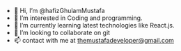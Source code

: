 - 👋 Hi, I’m @hafizGhulamMustafa
- 👀 I’m interested in Coding and programming.
- 🌱 I’m currently learning  latest technologies like React.js.
- 💞️ I’m looking to collaborate on git
- 📫 contact with me at themustafadeveloper@gmail.com

<!---
hafizGhulamMustafa/hafizGhulamMustafa is a ✨ special ✨ repository because its `README.md` (this file) appears on your GitHub profile.
You can click the Preview link to take a look at your changes.
--->
